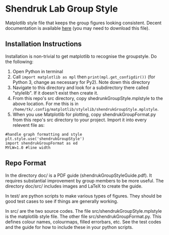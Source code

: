 # Shendruk Lab Group Style
Matplotlib style file that keeps the group figures looking consistent. Decent documentation is available [here](doc/shendrukGroupStyleGuide.pdf) (you may need to download this file).

## Installation Instructions
Installation is non-trivial to get matplotlib to recognise the groupstyle. 
Do the following:
1. Open Python in terminal
2. Call `import matplotlib as mpl` then `print(mpl.get_configdir())` (for Python 3, change as necessary for Py2). Note down this directory
3. Navigate to this directory and look for a subdirectory there called "stylelib". If it doesn't exist then create it. 
4. From this repo's src directory, copy shedrunkGroupStyle.mplstyle to the above location. For me this is in `/home/tk/.config/matplotlib/stylelib/shendrukGroupStyle.mplstyle`.
5. When you use Matplotlib for plotting, copy shendrukGroupFormat.py from this repo's src directory to your project. Import it into every relevent file as:
```
#handle graph formatting and style
plt.style.use('shendrukGroupStyle')
import shendrukGroupFormat as ed
MYLW=1.0 #line width
```

## Repo Format
In the directory doc/ is a PDF guide (shendrukGroupStyleGuide.pdf). 
It requires substantial improvement by group members to be more useful. 
The directory doc/src/ includes images and LaTeX to create the guide.

In test/ are python scripts to make various types of figures. They should be good test cases to see if things are generally working.

In src/ are the two source codes. The file src/shendrukGroupStyle.mplstyle is the matplotlib style file. 
The other file src/shendrukGroupFormat.py. 
This defines colour names, colourmaps, filled errorbars, etc. 
See the test codes and the guide for how to include these in your python scripts.
